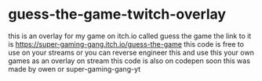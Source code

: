 # guess-the-game-twitch-overlay
this is an overlay for my game on itch.io called guess the game
the link to it is https://super-gaming-gang.itch.io/guess-the-game
this code is free to use on your streams or you can reverse engineer this and use this
your own games as an overlay on stream this code is also on codepen soon
this was made by owen or super-gaming-gang-yt
